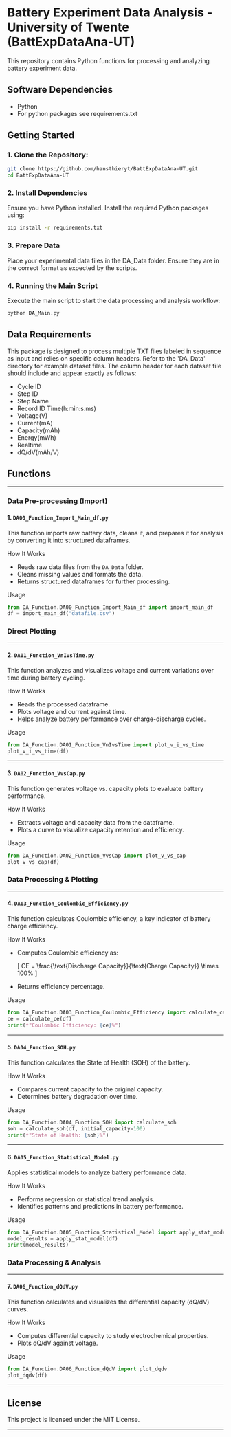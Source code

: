 # Battery Experiment Data Analysis - University of Twente (BattExpDataAna-UT)
This repository contains Python functions for processing and analyzing battery experiment data. 

## Software Dependencies
- Python
- For python packages see requirements.txt

## Getting Started
### 1. Clone the Repository:
```bash
git clone https://github.com/hansthieryt/BattExpDataAna-UT.git
cd BattExpDataAna-UT
```

### 2. Install Dependencies
Ensure you have Python installed. Install the required Python packages using:
```bash
pip install -r requirements.txt
```

### 3. Prepare Data
Place your experimental data files in the DA_Data folder. Ensure they are in the correct format as expected by the scripts.

### 4. Running the Main Script
Execute the main script to start the data processing and analysis workflow:
```bash
python DA_Main.py
```


## Data Requirements
This package is designed to process multiple TXT files labeled in sequence as input and relies on specific column headers. Refer to the 'DA_Data' directory for example dataset files. The column header for each dataset file should include and appear exactly as follows:
- Cycle ID
- Step ID
- Step Name
- Record ID	Time(h:min:s.ms)
- Voltage(V)
- Current(mA)
- Capacity(mAh)
- Energy(mWh)
- Realtime
- dQ/dV(mAh/V)


## Functions
---
### Data Pre-processing (Import)

#### 1. `DA00_Function_Import_Main_df.py`
This function imports raw battery data, cleans it, and prepares it for analysis by converting it into structured dataframes.

How It Works
- Reads raw data files from the `DA_Data` folder.
- Cleans missing values and formats the data.
- Returns structured dataframes for further processing.

Usage
```python
from DA_Function.DA00_Function_Import_Main_df import import_main_df
df = import_main_df("datafile.csv")
```

### Direct Plotting
---

#### 2. `DA01_Function_VnIvsTime.py`
This function analyzes and visualizes voltage and current variations over time during battery cycling.

How It Works
- Reads the processed dataframe.
- Plots voltage and current against time.
- Helps analyze battery performance over charge-discharge cycles.

Usage
```python
from DA_Function.DA01_Function_VnIvsTime import plot_v_i_vs_time
plot_v_i_vs_time(df)
```

---

#### 3. `DA02_Function_VvsCap.py`
This function generates voltage vs. capacity plots to evaluate battery performance.

How It Works
- Extracts voltage and capacity data from the dataframe.
- Plots a curve to visualize capacity retention and efficiency.

Usage
```python
from DA_Function.DA02_Function_VvsCap import plot_v_vs_cap
plot_v_vs_cap(df)
```

### Data Processing & Plotting
---

#### 4. `DA03_Function_Coulombic_Efficiency.py`
This function calculates Coulombic efficiency, a key indicator of battery charge efficiency.

How It Works
- Computes Coulombic efficiency as:

  \[ CE = \frac{\text{Discharge Capacity}}{\text{Charge Capacity}} \times 100\% \]

- Returns efficiency percentage.

Usage
```python
from DA_Function.DA03_Function_Coulombic_Efficiency import calculate_ce
ce = calculate_ce(df)
print(f"Coulombic Efficiency: {ce}%")
```

---

#### 5. `DA04_Function_SOH.py`
This function calculates the State of Health (SOH) of the battery.

How It Works
- Compares current capacity to the original capacity.
- Determines battery degradation over time.

Usage
```python
from DA_Function.DA04_Function_SOH import calculate_soh
soh = calculate_soh(df, initial_capacity=100)
print(f"State of Health: {soh}%")
```

---

#### 6. `DA05_Function_Statistical_Model.py`
Applies statistical models to analyze battery performance data.

How It Works
- Performs regression or statistical trend analysis.
- Identifies patterns and predictions in battery performance.

Usage
```python
from DA_Function.DA05_Function_Statistical_Model import apply_stat_model
model_results = apply_stat_model(df)
print(model_results)
```

### Data Processing & Analysis
---

#### 7. `DA06_Function_dQdV.py`
This function calculates and visualizes the differential capacity (dQ/dV) curves.

How It Works
- Computes differential capacity to study electrochemical properties.
- Plots dQ/dV against voltage.

Usage
```python
from DA_Function.DA06_Function_dQdV import plot_dqdv
plot_dqdv(df)
```

---

## License
This project is licensed under the MIT License.

---
